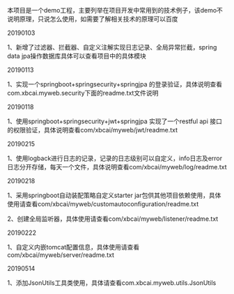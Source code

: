 本项目是一个demo工程，主要列举在项目开发中常用到的技术例子，该demo不说明原理，只说怎么使用，如需要了解相关技术的原理可以百度

20190103

1、新增了过滤器、拦截器、自定义注解实现日志记录、全局异常拦截，spring data jpa操作数据库具体可以查看项目中的具体模块

20190113

1、实现一个springboot+springsecurity+springjpa 的登录验证，具体说明查看com.xbcai.myweb.security下面的readme.txt文件说明

20190118

1、使用springboot+springsecurity+jwt+springjpa 实现了一个restful api 接口的权限验证，具体说明查看com/xbcai/myweb/jwt/readme.txt

20190215

1、使用logback进行日志的记录，记录的日志级别可以自定义，info日志及error日志分开存储，每天一个文件，具体说明查看com/xbcai/myweb/log/readme.txt

20190218

1、采用springboot自动装配策略自定义starter jar包供其他项目依赖使用，具体使用请查看com/xbcai/myweb/customautoconfiguration/readme.txt

2、创建全局监听器，具体使用请查看com/xbcai/myweb/listener/readme.txt

20190222

1、自定义内嵌tomcat配置信息，具体使用请查看com/xbcai/myweb/server/readme.txt

20190514

1、添加JsonUtils工具类使用，具体请查看com.xbcai.myweb.utils.JsonUtils




